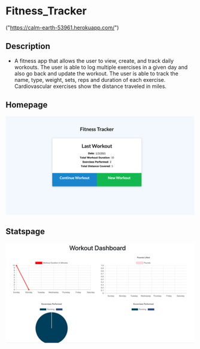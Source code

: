 # Fitness_Tracker

("https://calm-earth-53961.herokuapp.com/")

## Description 

* A fitness app that allows the user to view, create, and track daily workouts. The user is able to log multiple exercises in a given day and also go back and update the workout. The user is able to track the name, type, weight, sets, reps and duration of each exercise. Cardiovascular exercises show the distance traveled in miles. 

## Homepage
![Homepage](https://github.com/DThorpe13/Fitness_Tracker/blob/master/public/images/home%20page.png)

## Statspage 
![statspage](https://github.com/DThorpe13/Fitness_Tracker/blob/master/public/images/stats%20page.png)
